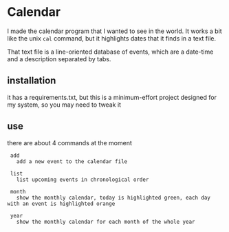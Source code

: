 # Calendar

I made the calendar program that I wanted to see in the world.
It works a bit like the unix `cal` command, but it highlights dates
that it finds in a text file.

That text file is a line-oriented database of events, which are a date-time 
and a description separated by tabs.

## installation

it has a requirements.txt, but this is a minimum-effort project designed for my 
system, so you may need to tweak it

## use
there are about 4 commands at the moment

     add
       add a new event to the calendar file

     list
       list upcoming events in chronological order

     month
       show the monthly calendar, today is highlighted green, each day with an event is highlighted orange

     year
       show the monthly calendar for each month of the whole year



